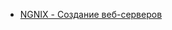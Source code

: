 * [NGNIX - Создание веб-серверов](https://www.youtube.com/playlist?list=PLDK9KusFjEmBgQLj6Plgl3Ve1uOV0n4uC)
